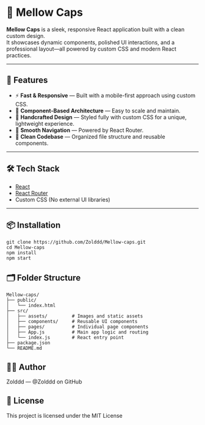 # 🎩 Mellow Caps

**Mellow Caps** is a sleek, responsive React application built with a clean custom design.  
It showcases dynamic components, polished UI interactions, and a professional layout—all powered by custom CSS and modern React practices.

---

## 🚀 Features

- ⚡ **Fast & Responsive** — Built with a mobile-first approach using custom CSS.
- 🧩 **Component-Based Architecture** — Easy to scale and maintain.
- 🎨 **Handcrafted Design** — Styled fully with custom CSS for a unique, lightweight experience.
- 🔁 **Smooth Navigation** — Powered by React Router.
- 🧼 **Clean Codebase** — Organized file structure and reusable components.

---

## 🛠️ Tech Stack

- [React](https://reactjs.org/)
- [React Router](https://reactrouter.com/)
- Custom CSS (No external UI libraries)

---

## 📦 Installation
```
git clone https://github.com/Zolddd/Mellow-caps.git
cd Mellow-caps
npm install
npm start
```
## 🗂️ Folder Structure
```
Mellow-caps/
├── public/
│   └── index.html
├── src/
│   ├── assets/         # Images and static assets
│   ├── components/     # Reusable UI components
│   ├── pages/          # Individual page components
│   ├── App.js          # Main app logic and routing
│   └── index.js        # React entry point
├── package.json
└── README.md
```
## 🧑‍💻 Author
Zolddd — @Zolddd on GitHub

## 📄 License
This project is licensed under the MIT License
